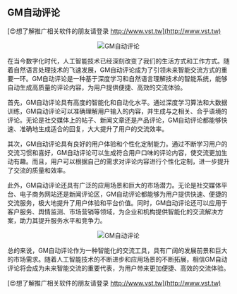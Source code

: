 ## **GM自动评论**

[😍想了解推广相关软件的朋友请登录 http://www.vst.tw](http://www.vst.tw)

 <center><img src="https://vst.tw/MP4/tuiguang/png/0.png" alt="GM自动评论"></center>

在当今数字化时代，人工智能技术已经深刻改变了我们的生活方式和工作方式。随着自然语言处理技术的飞速发展，GM自动评论成为了引领未来智能交流方式的重要一环。GM自动评论是一种基于深度学习和自然语言理解技术的智能系统，能够自动生成高质量的评论内容，为用户提供便捷、高效的交流体验。

首先，GM自动评论具有高度的智能化和自动化水平。通过深度学习算法和大数据训练，GM自动评论可以准确理解用户输入的内容，并生成与之相关、合乎语境的评论。无论是社交媒体上的帖子、新闻文章还是产品评论，GM自动评论都能够快速、准确地生成适合的回复，大大提升了用户的交流效率。

其次，GM自动评论具有良好的用户体验和个性化定制能力。通过不断学习用户的交流习惯和喜好，GM自动评论可以生成符合用户口味的评论内容，使交流更加生动有趣。而且，用户可以根据自己的需求对评论内容进行个性化定制，进一步提升了交流的质量和效率。

此外，GM自动评论还具有广泛的应用场景和巨大的市场潜力。无论是社交媒体平台、电子商务网站还是新闻评论区，GM自动评论都能够为用户提供快速、便捷的交流服务，极大地提升了用户体验和平台价值。同时，GM自动评论还可以应用于客户服务、舆情监测、市场营销等领域，为企业和机构提供智能化的交流解决方案，助力其提升服务水平和竞争力。

 <center><img src="https://vst.tw/MP4/tuiguang/png/5.png" alt="GM自动评论"></center>

总的来说，GM自动评论作为一种智能化的交流工具，具有广阔的发展前景和巨大的市场需求。随着人工智能技术的不断进步和应用场景的不断拓展，相信GM自动评论将会成为未来智能交流的重要代表，为用户带来更加便捷、高效的交流体验。

[😍想了解推广相关软件的朋友请登录 http://www.vst.tw](http://www.vst.tw)




